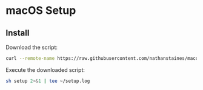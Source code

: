 # macOS Setup

## Install

Download the script:

```sh
curl --remote-name https://raw.githubusercontent.com/nathanstaines/macos-setup/master/setup
```

Execute the downloaded script:

```sh
sh setup 2>&1 | tee ~/setup.log
```
